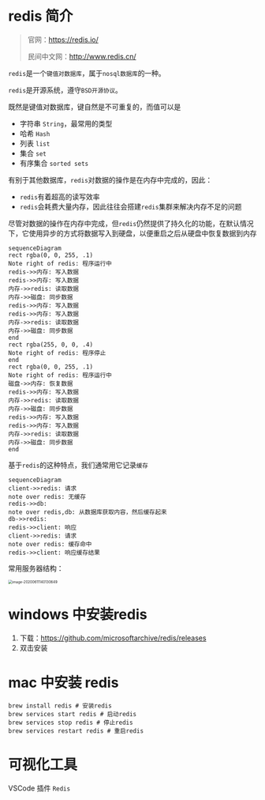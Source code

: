 # redis 简介

> 官网：https://redis.io/
>
> 民间中文网：http://www.redis.cn/

`redis`是一个`键值对数据库`，属于`nosql数据库`的一种。

`redis`是开源系统，遵守`BSD开源协议`。

既然是键值对数据库，键自然是不可重复的，而值可以是

- 字符串 `String`，最常用的类型
- 哈希 `Hash`
- 列表 `list`
- 集合 `set` 
- 有序集合 `sorted sets`

有别于其他数据库，`redis`对数据的操作是在内存中完成的，因此：

- `redis`有着超高的读写效率
- `redis`会耗费大量内存，因此往往会搭建`redis`集群来解决内存不足的问题

尽管对数据的操作在内存中完成，但`redis`仍然提供了持久化的功能，在默认情况下，它使用异步的方式将数据写入到硬盘，以便重启之后从硬盘中恢复数据到内存

```mermaid
sequenceDiagram
rect rgba(0, 0, 255, .1)
Note right of redis: 程序运行中
redis->>内存: 写入数据
redis->>内存: 写入数据
内存->>redis: 读取数据
内存->>磁盘: 同步数据
redis->>内存: 写入数据
redis->>内存: 写入数据
内存->>redis: 读取数据
内存->>磁盘: 同步数据
end
rect rgba(255, 0, 0, .4)
Note right of redis: 程序停止
end
rect rgba(0, 0, 255, .1)
Note right of redis: 程序运行中
磁盘->>内存: 恢复数据
redis->>内存: 写入数据
内存->>redis: 读取数据
内存->>磁盘: 同步数据
redis->>内存: 写入数据
redis->>内存: 写入数据
内存->>redis: 读取数据
内存->>磁盘: 同步数据
end
```

基于`redis`的这种特点，我们通常用它记录`缓存`

```mermaid
sequenceDiagram
client->>redis: 请求
note over redis: 无缓存
redis->>db: 
note over redis,db: 从数据库获取内容，然后缓存起来
db->>redis: 
redis->>client: 响应
client->>redis: 请求
note over redis: 缓存命中
redis->>client: 响应缓存结果
```

常用服务器结构：

<img src="http://mdrs.yuanjin.tech/img/image-20200611140130649.png" alt="image-20200611140130649" style="zoom:50%;" />

# windows 中安装redis

1. 下载：https://github.com/microsoftarchive/redis/releases
2. 双击安装

# mac 中安装 redis

```shell
brew install redis # 安装redis
brew services start redis # 启动redis
brew services stop redis # 停止redis
brew services restart redis # 重启redis
```



# 可视化工具

 VSCode 插件 `Redis`